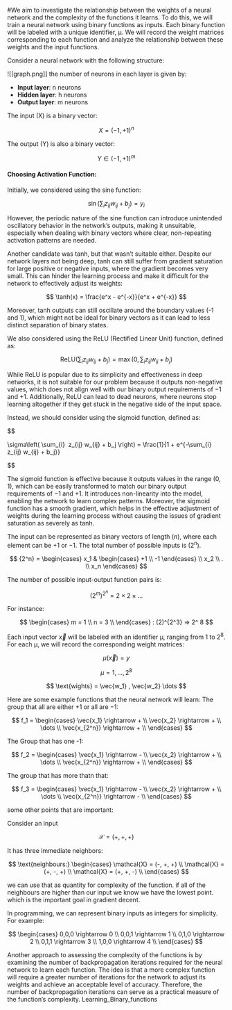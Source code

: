 #We aim to investigate the relationship between the weights of a neural network and the complexity of the functions it learns. To do this, we will train a neural network using binary functions as inputs. Each binary function will be labeled with a unique identifier, μ. We will record the weight matrices corresponding to each function and analyze the relationship between these weights and the input functions.

Consider a neural network with the following structure:

![[graph.png]]
the number of neurons in each layer is given by:

-   **Input layer**: n neurons
-   **Hidden layer**: h neurons
-   **Output layer**: m neurons

The input (X) is a binary vector:

$$
X = (-1,+1)^n
$$

The output (Y) is also a binary vector:

$$
Y \in (-1,+1)^m
$$

#### Choosing Activation Function:

Initially, we considered using the sine function:

$$
\sin\left( \sum_{i}  z_{ij} w_{ij} + b_j \right) = y_i
$$

However, the periodic nature of the sine function can introduce unintended oscillatory behavior in the network’s outputs, making it unsuitable, especially when dealing with binary vectors where clear, non-repeating activation patterns are needed.

Another candidate was tanh, but that wasn’t suitable either. Despite our network layers not being deep, tanh can still suffer from gradient saturation for large positive or negative inputs, where the gradient becomes very small. This can hinder the learning process and make it difficult for the network to effectively adjust its weights:

$$
\tanh(x) = \frac{e^x - e^{-x}}{e^x + e^{-x}}
$$

Moreover, tanh outputs can still oscillate around the boundary values (-1 and 1), which might not be ideal for binary vectors as it can lead to less distinct separation of binary states.

We also considered using the ReLU (Rectified Linear Unit) function, defined as:

$$
\text{ReLU}\left( \sum_{i}  z_{ij} w_{ij} + b_j \right) = \max\left(0, \sum_{i}  z_{ij} w_{ij} + b_j \right)
$$

While ReLU is popular due to its simplicity and effectiveness in deep networks, it is not suitable for our problem because it outputs non-negative values, which does not align well with our binary output requirements of $-1$ and $+1$. Additionally, ReLU can lead to dead neurons, where neurons stop learning altogether if they get stuck in the negative side of the input space.

Instead, we should consider using the sigmoid function, defined as:

$$

\sigma\left( \sum_{i}  z_{ij} w_{ij} + b_j \right) = \frac{1}{1 + e^{-\sum_{i} z_{ij} w_{ij} + b_j}}


$$

The sigmoid function is effective because it outputs values in the range $(0, 1)$, which can be easily transformed to match our binary output requirements of $-1$ and $+1$. It introduces non-linearity into the model, enabling the network to learn complex patterns. Moreover, the sigmoid function has a smooth gradient, which helps in the effective adjustment of weights during the learning process without causing the issues of gradient saturation as severely as tanh.

The input can be represented as binary vectors of length $(n)$, where each element can be $+1$ or $-1$. The total number of possible inputs is $(2^n)$.

$$
{2^n} =
\begin{cases}
    x_1 & \begin{cases}
        +1 \\
        -1
    \end{cases} \\
    x_2 \\
    . \\
    x_n
\end{cases}
$$

The number of possible input-output function pairs is:

$$
(2^m)^{2^n} = 2 \times 2 \times \dots
$$

For instance:

$$
\begin{cases}
    m = 1 \\
    n = 3 \\
\end{cases}
: (2)^{2^3} => 2^ 8
$$

Each input vector $\vec{x}$ will be labeled with an identifier μ, ranging from 1 to $2^8$. For each μ, we will record the corresponding weight matrices:

$$
\mu(\vec{x}) = y
$$

$$
\mu = 1, \dots, 2^8
$$

$$
\text{wights} = \vec{w_1} , \vec{w_2} \dots
$$

Here are some example functions that the neural network will learn:
The group that all are either $+1$ or all are $-1$:

$$
f_1 =
\begin{cases}
    \vec{x_1} \rightarrow + \\
    \vec{x_2} \rightarrow + \\
	\dots \\
    \vec{x_{2^n}} \rightarrow + \\
\end{cases}
$$

The Group that has one -1:

$$
f_2 =
\begin{cases}
    \vec{x_1} \rightarrow - \\
    \vec{x_2} \rightarrow + \\
	\dots \\
    \vec{x_{2^n}} \rightarrow + \\
\end{cases}
$$

The group that has more thatn that:

$$
f_3 =
\begin{cases}
    \vec{x_1} \rightarrow - \\
    \vec{x_2} \rightarrow + \\
	\dots \\
    \vec{x_{2^n}} \rightarrow - \\
\end{cases}
$$

some other points that are important:

Consider an input

$$
\mathcal{X} = (+, +, +)
$$

It has three immediate neighbors:

$$
\text{neighbours:}
\begin{cases}
	\mathcal{X} = (-, +, +) \\
	\mathcal{X} = (+, -, +) \\
	\mathcal{X} = (+, +, -) \\
\end{cases}
$$

we can use that as quantity for complexity of the function. if all of the neighbours are higher than our input we know we have the lowest point. which is the important goal in gradient decent.

In programming, we can represent binary inputs as integers for simplicity. For example:

$$
\begin{cases}
0,0,0 \rightarrow 0 \\
0,0,1 \rightarrow 1 \\
0,1,0 \rightarrow 2 \\
0,1,1 \rightarrow 3 \\
1,0,0 \rightarrow 4 \\
\end{cases}
$$

Another approach to assessing the complexity of the functions is by examining the number of backpropagation iterations required for the neural network to learn each function. The idea is that a more complex function will require a greater number of iterations for the network to adjust its weights and achieve an acceptable level of accuracy. Therefore, the number of backpropagation iterations can serve as a practical measure of the function’s complexity. Learning_Binary_functions
